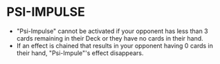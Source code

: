 
# PSI-IMPULSE

*   "Psi-Impulse" cannot be activated if your opponent has less than 3 cards remaining in their Deck or they have no cards in their hand.
*   If an effect is chained that results in your opponent having 0 cards in their hand, "Psi-Impule"'s effect disappears.

  